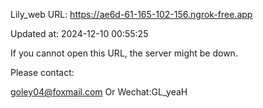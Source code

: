 Lily_web URL: https://ae6d-61-165-102-156.ngrok-free.app

Updated at: 2024-12-10 00:55:25

If you cannot open this URL, the server might be down.

Please contact: 

goley04@foxmail.com Or Wechat:GL_yeaH